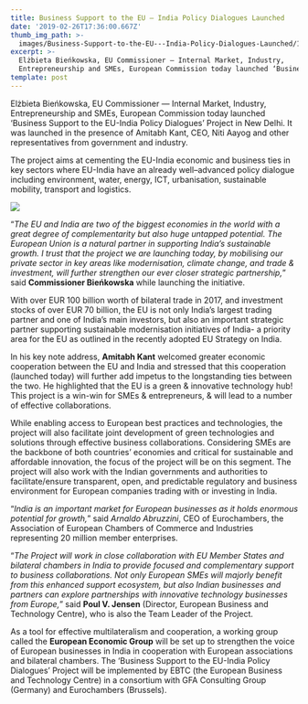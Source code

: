 ```yaml
---
title: Business Support to the EU — India Policy Dialogues Launched
date: '2019-02-26T17:36:00.667Z'
thumb_img_path: >-
  images/Business-Support-to-the-EU---India-Policy-Dialogues-Launched/1*ELTW-8Sz5K6vtVMAoj7BcA.jpeg
excerpt: >-
  Elżbieta Bieńkowska, EU Commissioner — Internal Market, Industry,
  Entrepreneurship and SMEs, European Commission today launched ‘Business…
template: post
---
```

Elżbieta Bieńkowska, EU Commissioner — Internal Market, Industry, Entrepreneurship and SMEs, European Commission today launched ‘Business Support to the EU-India Policy Dialogues’ Project in New Delhi. It was launched in the presence of Amitabh Kant, CEO, Niti Aayog and other representatives from government and industry.

The project aims at cementing the EU-India economic and business ties in key sectors where EU-India have an already well–advanced policy dialogue including environment, water, energy, ICT, urbanisation, sustainable mobility, transport and logistics.

![](/images/Business-Support-to-the-EU---India-Policy-Dialogues-Launched/1*ELTW-8Sz5K6vtVMAoj7BcA.jpeg)

“*The EU and India are two of the biggest economies in the world with a great degree of complementarity but also huge untapped potential. The European Union is a natural partner in supporting India’s sustainable growth. I trust that the project we are launching today, by mobilising our private sector in key areas like modernisation, climate change, and trade & investment, will further strengthen our ever closer strategic partnership,*” said **Commissioner Bieńkowska** while launching the initiative.

With over EUR 100 billion worth of bilateral trade in 2017, and investment stocks of over EUR 70 billion, the EU is not only India’s largest trading partner and one of India’s main investors, but also an important strategic partner supporting sustainable modernisation initiatives of India- a priority area for the EU as outlined in the recently adopted EU Strategy on India.

In his key note address, **Amitabh Kant** welcomed greater economic cooperation between the EU and India and stressed that this cooperation (launched today) will further add impetus to the longstanding ties between the two. He highlighted that the EU is a green & innovative technology hub! This project is a win-win for SMEs & entrepreneurs, & will lead to a number of effective collaborations.

While enabling access to European best practices and technologies, the project will also facilitate joint development of green technologies and solutions through effective business collaborations. Considering SMEs are the backbone of both countries’ economies and critical for sustainable and affordable innovation, the focus of the project will be on this segment. The project will also work with the Indian governments and authorities to facilitate/ensure transparent, open, and predictable regulatory and business environment for European companies trading with or investing in India.

“*India is an important market for European businesses as it holds enormous potential for growth,*” said *Arnaldo Abruzzini*, CEO of Eurochambers, the Association of European Chambers of Commerce and Industries representing 20 million member enterprises.

“*The Project will work in close collaboration with EU Member States and bilateral chambers in India to provide focused and complementary support to business collaborations. Not only European SMEs will majorly benefit from this enhanced support ecosystem, but also Indian businesses and partners can explore partnerships with innovative technology businesses from Europe,*” said **Poul V. Jensen** (Director, European Business and Technology Centre), who is also the Team Leader of the Project.

As a tool for effective multilateralism and cooperation, a working group called the **European Economic Group** will be set up to strengthen the voice of European businesses in India in cooperation with European associations and bilateral chambers. The ‘Business Support to the EU-India Policy Dialogues’ Project will be implemented by EBTC (the European Business and Technology Centre) in a consortium with GFA Consulting Group (Germany) and Eurochambers (Brussels).
